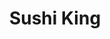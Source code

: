 ---
layout: place
title: "Sushi King"
permalink: /california/santa-monica/sushi-king.html
stateAbbr: CA
stateName: California
cityName: Santa Monica
seo:
  name: "Sushi King"
  type: Restaurant
  links: https://order.online/business/sushi-king-431729
description: "Sushi King serves delicious sushi in Santa Monica, California. Try fresh Japanese dishes for a great dining experience. "
place_id: ChIJO9bOhsqkwoARyKviwUDfR00
photos:
  - name: >-
      places/ChIJO9bOhsqkwoARyKviwUDfR00/photos/AeeoHcIWHYizpGpQW08ys4zKY72oFOcaNb4_oW4nzyKC26Wcxh7z-8sYYosKgNS1xv3aHOmvioF-xOUekpgGM8QpwlYaVMND406NxySzkLGblhCu1OkOZ0kHKS9U3fECOsrLpvtOvqMi6Gb8CfcfeDbsreFkH6bJLCPLcT28k3k9CjY7vhcfWkf-BT7Ajx5eLgbf2qdGWORYbSo57kNyPt8w4Rv1IP4vFW6lc5PyL71t8E0ZhOzMVupy-ll9XfvK1gb6B96edLoHranapbLVE681tG2dyDMM2-bfXXUoh7-mwZGNBXoqaA7JdaQ4qeg2hr9UteObMTfYf9M4B7Vv6yyvtSOyooL7udLDGokqQQPdB9tMBeHkRG2aCwjAHYCF87iX2fw-SOjWAb3Nn0WOJ_DY70vK9m9ETkfywnBTpIYBAE8
    widthPx: 4032
    heightPx: 3024
    authorAttributions:
      - displayName: Khaled Alabed (‫خالد العابد‬‎)
        uri: https://maps.google.com/maps/contrib/102344423129359752463
        photoUri: >-
          https://lh3.googleusercontent.com/a-/ALV-UjXb_VZD_n7mP6KFhxJawjLTo9nuPsP0zscaEJ7e0BbYnUqOKFsWhg=s100-p-k-no-mo
    flagContentUri: >-
      https://www.google.com/local/imagery/report/?cb_client=maps_api_places.places_api&image_key=!1e10!2sCIHM0ogKEICAgIC4sr2uVA&hl=en-US
    googleMapsUri: >-
      https://www.google.com/maps/place//data=!3m4!1e2!3m2!1sCIHM0ogKEICAgIC4sr2uVA!2e10!4m2!3m1!1s0x80c2a4ca86ced63b:0x4d47df40c1e2abc8
  - name: >-
      places/ChIJO9bOhsqkwoARyKviwUDfR00/photos/AeeoHcLhWkDpckJ1qCsZbAJYwWxIVFVRe5iNVcwg7ViF81LI8tMuXHMI9jqOMH9RZPy9QA2Ao-kk3nY6j9tUPz20eMsPkszSgvTuiFbar2LYe17xyndM_JG1VkMc2pPoObDNRpH9B1XVmumMjL7RprK4ihxRLPDxk14sQNjRVho2kzNhmGeLOftCeXvAVdrj7wGWeVq8UyJo-v1P1kNILy6YrDEp8ldFVTblh17d-Fgt2bdgouxZwNSEMA2GW0XxsjmqpslavgJmqT6ZfFsCkNf2RaQr_Z41i7K3fqxJlEOtVA_PWP82QlmdO0MWut888Ad2D5G-E6OJORoxWkqYcRhQuyNxq0vYXdHvFENBdclqcIzAxcHbob47q0rZ1NvHuZuwii1EgGjN2twrFZImF2799qpdzxE-iqnK5cBSFMRaZKGh7wYT
    widthPx: 4032
    heightPx: 3024
    authorAttributions:
      - displayName: Victoria
        uri: https://maps.google.com/maps/contrib/105323676993490918248
        photoUri: >-
          https://lh3.googleusercontent.com/a/ACg8ocKR7LxkQ5AFy_JVimkj80CTaAF0y_aGG772N8y70g7AbMfocbM=s100-p-k-no-mo
    flagContentUri: >-
      https://www.google.com/local/imagery/report/?cb_client=maps_api_places.places_api&image_key=!1e10!2sCIHM0ogKEICAgIC9m52m3gE&hl=en-US
    googleMapsUri: >-
      https://www.google.com/maps/place//data=!3m4!1e2!3m2!1sCIHM0ogKEICAgIC9m52m3gE!2e10!4m2!3m1!1s0x80c2a4ca86ced63b:0x4d47df40c1e2abc8
  - name: >-
      places/ChIJO9bOhsqkwoARyKviwUDfR00/photos/AeeoHcK4CpZXKyTMrdFXU7tzxKm125ZWxEoHN8vxEeOUTlt5gzKxU0gyml1SohzKOJaV8PQ_BDpEwEQDyMSWDCCz5ZSUws6y9CoKiSX6YhaXsUTQHs4X6ZNyCRhAFsdm_PlevFvgAzIrMOIjtI4EPNraz0qCy_BKqsvxOl498Eemf8lftFgzFZ7dErjs85Adwm4MVhYjvfrQD4Oa4pY43aKDY_LVm2Zhf0OeHrINC01nA_1HegLpfaf-A1nx6XCFmi0pQ51Bwtwx4dwcnTVTw-MfegGJ5FgzsAOT6YDMi4LTBbdieVB9uprJU6wLvPQf3yUIxMEn07hD9QYyjW69ArSALiDX9RGh8a38PBgCg2-FF9y6Uy6fExprA0Y9aQYgvrmzLjPdmDHDLSsYJxMquTBIP1wgkyxdgwq3aNtl_dzmVNA
    widthPx: 3072
    heightPx: 4080
    authorAttributions:
      - displayName: Larry Hong
        uri: https://maps.google.com/maps/contrib/116152467092866226223
        photoUri: >-
          https://lh3.googleusercontent.com/a-/ALV-UjWgiHuJs5QDsqrC5lFmeSkT2eGeDvFqhkGai0V2_4j9wdQ9N-x_=s100-p-k-no-mo
    flagContentUri: >-
      https://www.google.com/local/imagery/report/?cb_client=maps_api_places.places_api&image_key=!1e10!2sCIHM0ogKEICAgIDtssXmSQ&hl=en-US
    googleMapsUri: >-
      https://www.google.com/maps/place//data=!3m4!1e2!3m2!1sCIHM0ogKEICAgIDtssXmSQ!2e10!4m2!3m1!1s0x80c2a4ca86ced63b:0x4d47df40c1e2abc8
  - name: >-
      places/ChIJO9bOhsqkwoARyKviwUDfR00/photos/AeeoHcKt42VCdf7LCWkdjqc8YzdZSV_Eoh4hWCCkO7_Vmc55fwLTsikHO8fdeozblQDKU4pkjI_0Ujh9Vho_zHxxRuVtnunEm-ZVe57nMSDV31nBBhFEGIW-wL6PRlNSlgQR2pYNXaJVghbN7pSJEBhzHr2OTMVn_X-a33pqOtS81WxXsJZwmF8BUl1Frhq4euzb5Zgw1wTwGNUM6BRrIi3L9XJ0fB2tjbhBaSx7IdDNQzDWbAIjTS1foHa4dl9uyHkItnCgTmwY8JzL-DBZx-How8L-A9xflwZ9Axi0l9zrEl-6EH2099NF5SbVVL2LSMNfNKOuumWz5PpODtcXLQ9MTNZ1BQDzQcDl_QEU_co38hlbY7TNodfWrg2nkMJ8YcZh5AwPoZ4kp71MDELjBRh6pXPGZ9mFWPa0wIWwflsz5K5rxQ
    widthPx: 3024
    heightPx: 4032
    authorAttributions:
      - displayName: Divija Anireddy
        uri: https://maps.google.com/maps/contrib/110840642441980051447
        photoUri: >-
          https://lh3.googleusercontent.com/a-/ALV-UjWHmczoj4_MGxV6SWjiF3OSb7f5W4gHxrnpF-DFW8Yl0zxVFjHi=s100-p-k-no-mo
    flagContentUri: >-
      https://www.google.com/local/imagery/report/?cb_client=maps_api_places.places_api&image_key=!1e10!2sCIHM0ogKEICAgIDE99GZVQ&hl=en-US
    googleMapsUri: >-
      https://www.google.com/maps/place//data=!3m4!1e2!3m2!1sCIHM0ogKEICAgIDE99GZVQ!2e10!4m2!3m1!1s0x80c2a4ca86ced63b:0x4d47df40c1e2abc8
  - name: >-
      places/ChIJO9bOhsqkwoARyKviwUDfR00/photos/AeeoHcKz1EvO-90yHmjvIMRau61eRPbHT8IMk598iCyJGZ-Gcp9eoBp7Q9QknBnNoigbJvwqWUMhFtZPqD_EswNIoDvrik8gTKoJxrDKGdURiCBAM3qiQ0XKBzPVYHT4bRlXiC4veff0itHMdawEOO2lU6k4apQ_0ylJmHgASCO0F6URrel_yNOg0w8-2hCjR0xNRTM94cQM-XrDvQftH4O114NIauD56rKFm22kjSdEe1xAIQ3fmsJBrBMtLPzVnPQHap_YiaKx9uwpKM0wjUE-uYXJBNxEUgOL7LYsj6q-bbkUwEt9v3WkbOALuwZMJV2WRQQyzNCShL6cbl7TKZWBFqDK80hYjVdYFPa9FGgNtCKJhuBCPDFfNUinBWgamfQQ8ws23TjrtT97arkHSE3aMgqDHxWwAppWG5Ig0AzVa5TCzX13lzp081xj2jT4dulI
    widthPx: 4080
    heightPx: 3072
    authorAttributions:
      - displayName: Ke Garira
        uri: https://maps.google.com/maps/contrib/108419652668505793922
        photoUri: >-
          https://lh3.googleusercontent.com/a-/ALV-UjUo5IjKdazmchYGPmxuo_Sfb9IZrVhrTLtTx0hiHiRZ5M1x8Khh=s100-p-k-no-mo
    flagContentUri: >-
      https://www.google.com/local/imagery/report/?cb_client=maps_api_places.places_api&image_key=!1e10!2sCIABIhADycKzawULlGflXAMAA34K&hl=en-US
    googleMapsUri: >-
      https://www.google.com/maps/place//data=!3m4!1e2!3m2!1sCIABIhADycKzawULlGflXAMAA34K!2e10!4m2!3m1!1s0x80c2a4ca86ced63b:0x4d47df40c1e2abc8
  - name: >-
      places/ChIJO9bOhsqkwoARyKviwUDfR00/photos/AeeoHcIZsr4TTitd5kOnP9yvu9xY4c1Q_XEgvM8UVxQYSWJtAq5J_MM5ADBhgKrThMYfyf9j7QMr6FDAX-f8nXlv2Yft3UoRdq5NcZdV2XdrCacCv2JpHrSJOkxb1peGlJOU2LgNLMPgJ77knzwDR09dGMFqgPr2z61M9jywIfF1K4xty0V3pgvo6HCMakak9f77QxXc1KO6dwCeqlVv7Kc6NPbQkTyw6sm2K3LCOIjBVj6jV3eLSY9K0W5I-aIOl1Tc3H9pNX_4VHYZdFCcszyACYAZsMDwd_UaqyU24U7-_gQWr2FBwufhlubCHX2aLwnz6Qcmeczzo_FtvyFLsi67lB1WlBT6aVYUOZbqkFMCTfKhvR3pWcLIzHzdvdjRAriG0Rv0nRPAllk1mC6BPBEX9acNdNZ_K4ZMd5wGRuwenaJuDD9gxNxPoTf0aTfLf_pA
    widthPx: 4080
    heightPx: 3072
    authorAttributions:
      - displayName: Ke Garira
        uri: https://maps.google.com/maps/contrib/108419652668505793922
        photoUri: >-
          https://lh3.googleusercontent.com/a-/ALV-UjUo5IjKdazmchYGPmxuo_Sfb9IZrVhrTLtTx0hiHiRZ5M1x8Khh=s100-p-k-no-mo
    flagContentUri: >-
      https://www.google.com/local/imagery/report/?cb_client=maps_api_places.places_api&image_key=!1e10!2sCIABIhADycKzawULlGflW_oABmVe&hl=en-US
    googleMapsUri: >-
      https://www.google.com/maps/place//data=!3m4!1e2!3m2!1sCIABIhADycKzawULlGflW_oABmVe!2e10!4m2!3m1!1s0x80c2a4ca86ced63b:0x4d47df40c1e2abc8
  - name: >-
      places/ChIJO9bOhsqkwoARyKviwUDfR00/photos/AeeoHcJ7cQJ_IsxA1s6VrlweYiJe9oyFrJ4LdX6W0FblUt7Wm4-LvF2JtZRcZWsYOTxnaDj8P85H7aP784aOwN8fgl1OuN2EHPhzKDVjNuoERd2222V4IBvas6QBwgPwLqM7cCxt7-3ir6yUKKb96vNi98UBqxpvn1-9uXWCduZ-LuWWMuIKo5vOvHWefY3sUnXP9T3HldwGgxxgATd-qM6qDQUlL6KriD7Pr3BOgTbXcs0mrKczKOtH16IQOEZ6HO1wcJZYpkH_uz_hc3is851G81ELDYU7vIdvp8W_yb9ex_AAXrL4SwI_kZ0HTPY8AQqXfwmX5TOHrq8Is_hRyt3wPXAvkxtJBO5oFcyxp7k0mhu1RtM6qK5_aG-F9dtLF5X55lb1OkNrTvW9V2wW9x-Uf2weSxQAewSggdg-AaxsS4A
    widthPx: 2999
    heightPx: 2999
    authorAttributions:
      - displayName: CHATCHA V
        uri: https://maps.google.com/maps/contrib/108822273564635873586
        photoUri: >-
          https://lh3.googleusercontent.com/a-/ALV-UjXnBzsWQsHapuSCPS-qsRa42E6sdg-zWQBM2QW5Hgemq1euyfbG=s100-p-k-no-mo
    flagContentUri: >-
      https://www.google.com/local/imagery/report/?cb_client=maps_api_places.places_api&image_key=!1e10!2sCIHM0ogKEICAgICOpNbpLw&hl=en-US
    googleMapsUri: >-
      https://www.google.com/maps/place//data=!3m4!1e2!3m2!1sCIHM0ogKEICAgICOpNbpLw!2e10!4m2!3m1!1s0x80c2a4ca86ced63b:0x4d47df40c1e2abc8
  - name: >-
      places/ChIJO9bOhsqkwoARyKviwUDfR00/photos/AeeoHcKKOkCyITf4jJPke1O2b4tj2no0lujjWkKCFRLbHYlmjpSr_lv-u-K2EpR5OuxQ75sptVU3QQEutsnqxzzudlJ7xyx6KWEdKvZNJqOhdXf5pVbETcxAUvHFtmI3jyKqAkUE-enfOUIGFk7sI-TZYb0paPhSrA-1QGZI3f_k8-06r26S4TNe-s6sc5xhqGXg2YoUSmF0ZHc3Pc7on4kdyxmYlMet8PkEyztlHG7Ndfg-z4LbQHU_-3uqaq2lk257A3HhdTtjNorJlSd1o3JdJArUAiyizzGm733sjdhxoPuzzYtyp8SmopiwRHIPkXO4p2SmSNh4yMP6AXAfuEHTWf-9anm9QXdCh8chPk0fwvybrbIJ6Q-l8qppNsxcmCnMbV_IQ_uIQ1Jw680lSkkIT5pjoz1JxEq9QQ2Gug2T5JU6Ji7QYguHKpHoDUO5B0i0
    widthPx: 4000
    heightPx: 1848
    authorAttributions:
      - displayName: Chris Rutherford
        uri: https://maps.google.com/maps/contrib/111042987147934278641
        photoUri: >-
          https://lh3.googleusercontent.com/a-/ALV-UjUu216iwBHPfEFyLRQaBB8wJYtSs59slcQUiKr_wFumwzubTcmoQw=s100-p-k-no-mo
    flagContentUri: >-
      https://www.google.com/local/imagery/report/?cb_client=maps_api_places.places_api&image_key=!1e10!2sCIABIhADycTjvjZmzGfLe8kABjfc&hl=en-US
    googleMapsUri: >-
      https://www.google.com/maps/place//data=!3m4!1e2!3m2!1sCIABIhADycTjvjZmzGfLe8kABjfc!2e10!4m2!3m1!1s0x80c2a4ca86ced63b:0x4d47df40c1e2abc8
  - name: >-
      places/ChIJO9bOhsqkwoARyKviwUDfR00/photos/AeeoHcLvGxl36j7nmNHkApk0qS6QSSVYXtyYp_2H-xy2bDXmhTcK0ldPguyjYvP_GtoZUgVhPfxnwLBEF5DxHMlKMgWLKNLYFlIEBNLtiHJrGBdESkCp305H__EYWjPt93VjzZkvWavrZMUm_h8jGpUjyEyErPeTBNYuaKPQ4_47s7SpSyHIhUGhKPLfNmuYAU2ZcBRi44JATLTadqrftT72iWC3Oq1HrbX7xBVSizHXlNXQiYKn-LsBoQxXlk5DKAQ72fKm7akboFJabhGwZC5fVF5KeohR3LfFnzqrQ3R3RN19PBtxWOqB7oT1WfjUPe2_tU9IgWAtCuIh5uTkxFLlPE9q4MDmEqflSe2cbMyG7BlHYpdlrdTephBH8gcDQ9J44O195PjdAw2C5lPhOOSHM9RdIBqOCfYqVvMyaywJEwY
    widthPx: 4032
    heightPx: 1960
    authorAttributions:
      - displayName: eriko p
        uri: https://maps.google.com/maps/contrib/111475552411315969462
        photoUri: >-
          https://lh3.googleusercontent.com/a-/ALV-UjUA3Kw8C91WXNop_H-xXS4QWNTKVR6ubIjtq7eDy-w46qQ7dRqZ=s100-p-k-no-mo
    flagContentUri: >-
      https://www.google.com/local/imagery/report/?cb_client=maps_api_places.places_api&image_key=!1e10!2sCIHM0ogKEICAgICEgvzXTA&hl=en-US
    googleMapsUri: >-
      https://www.google.com/maps/place//data=!3m4!1e2!3m2!1sCIHM0ogKEICAgICEgvzXTA!2e10!4m2!3m1!1s0x80c2a4ca86ced63b:0x4d47df40c1e2abc8
  - name: >-
      places/ChIJO9bOhsqkwoARyKviwUDfR00/photos/AeeoHcKrBZ-Nn-1v1jYsJnbkjCnvhtja4qKCQLQQQp7FVtBOZekl6uhwIlX1TnTiene6IWFYuSH7E2cKy8uLyRKxv0Ab4UFK5Cjc6Ixj3i7C2cYEnMxtx4ujeMJ5X3G8eXWZ7Qsq7di8jq9XiwylCC3JirFnEP8O58EejjXLHRmCnooVqZ34b-CJ5NZzh_REi-ZGDIsnP--Y6AXCY9ULhUdd2zdzesIOCeVUbxcFougG45pUaNfR4OM2zOHXYglIJHrN6ZRymCKBClUYyUuBUXWuBFbtm4d1S-0aDWRrAPw8LPFbWXWXexMPu572Ny-5wWfkbkN_OYbOCnBcha_J0BwvN-hGTyfS1iTCaHeI9EfTM1NeJC2J8Nn4z579tK_DZlfiyhk1IPi1yfg9_75eQxKhDmG5uW-A5C58-B8UZxPXGbbBy7o
    widthPx: 4032
    heightPx: 2268
    authorAttributions:
      - displayName: Gregory Kuhn
        uri: https://maps.google.com/maps/contrib/104436248368546413678
        photoUri: >-
          https://lh3.googleusercontent.com/a-/ALV-UjWcpSNKjyTNqf2mWnwP8NMjcT8uYZ1ubPj7cflohUspD7LnS2sLSw=s100-p-k-no-mo
    flagContentUri: >-
      https://www.google.com/local/imagery/report/?cb_client=maps_api_places.places_api&image_key=!1e10!2sCIHM0ogKEICAgICl7vPz_AE&hl=en-US
    googleMapsUri: >-
      https://www.google.com/maps/place//data=!3m4!1e2!3m2!1sCIHM0ogKEICAgICl7vPz_AE!2e10!4m2!3m1!1s0x80c2a4ca86ced63b:0x4d47df40c1e2abc8
address: 1330 Wilshire Blvd, Santa Monica, CA 90404, USA
street: 1330 Wilshire Blvd
city: Santa Monica
state: CA
zip: '90404'
country: USA
neighborhood: Downtown
latitude: '34.026488'
longitude: '-118.488887'
accessibility_options:
  wheelchairAccessibleParking: true
  wheelchairAccessibleEntrance: true
  wheelchairAccessibleRestroom: true
  wheelchairAccessibleSeating: true
business_status: OPERATIONAL
name: Sushi King
google_maps_links:
  directionsUri: >-
    https://www.google.com/maps/dir//''/data=!4m7!4m6!1m1!4e2!1m2!1m1!1s0x80c2a4ca86ced63b:0x4d47df40c1e2abc8!3e0
  placeUri: https://maps.google.com/?cid=5568664933490666440
  writeAReviewUri: >-
    https://www.google.com/maps/place//data=!4m3!3m2!1s0x80c2a4ca86ced63b:0x4d47df40c1e2abc8!12e1
  reviewsUri: >-
    https://www.google.com/maps/place//data=!4m4!3m3!1s0x80c2a4ca86ced63b:0x4d47df40c1e2abc8!9m1!1b1
  photosUri: >-
    https://www.google.com/maps/place//data=!4m3!3m2!1s0x80c2a4ca86ced63b:0x4d47df40c1e2abc8!10e5
primary_type: Sushi Restaurant
opening_hours:
  regular:
    - 'Monday: Closed'
    - 'Tuesday: 5:30 – 10:00 PM'
    - 'Wednesday: 5:30 – 10:00 PM'
    - 'Thursday: 5:30 – 10:00 PM'
    - 'Friday: 5:30 – 10:30 PM'
    - 'Saturday: 5:30 – 10:30 PM'
    - 'Sunday: 5:30 – 10:00 PM'
  current:
    - 'Monday: Closed'
    - 'Tuesday: 5:30 – 10:00 PM'
    - 'Wednesday: 5:30 – 10:00 PM'
    - 'Thursday: 5:30 – 10:00 PM'
    - 'Friday: 5:30 – 10:30 PM'
    - 'Saturday: 5:30 – 10:30 PM'
    - 'Sunday: 5:30 – 10:00 PM'
secondary_opening_hours:
  regular:
    weekdayDescriptions: null
    type: null
  current:
    weekdayDescriptions: null
    type: null
phone: (310) 395-0120
price_level: PRICE_LEVEL_MODERATE
price_range: $30 &ndash; $50
rating: '4.5'
rating_count: 0
website: https://order.online/business/sushi-king-431729
reviews: null
parking_options: null
payment_options: null
allow_dogs: null
curbside_pickup: null
delivery: null
dine_in: null
good_for_children: null
good_for_groups: null
good_for_sports: null
live_music: null
menu_for_children: null
outdoor_seating: null
reservable: null
restroom: null
serves_beer: null
serves_breakfast: null
serves_brunch: null
serves_cocktails: null
serves_coffee: null
serves_dinner: null
serves_dessert: null
serves_lunch: null
serves_vegetarian_food: null
serves_wine: null
takeout: null
update_category: essentials
summary: null

---